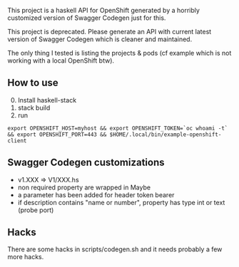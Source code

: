 This project is a haskell API for OpenShift generated by a horribly customized version of Swagger Codegen just for this.

This project is deprecated. Please generate an API with current latest version of Swagger Codegen which is cleaner and maintained.

The only thing I tested is listing the projects & pods (cf example which is not working with a local OpenShift btw).

## How to use

0. Install haskell-stack
1. stack build
2. run

``` export OPENSHIFT_HOST=myhost && export OPENSHIFT_TOKEN=`oc whoami -t` && export OPENSHIFT_PORT=443 && $HOME/.local/bin/example-openshift-client ```

## Swagger Codegen customizations
- v1.XXX => V1/XXX.hs
- non required property are wrapped in Maybe
- a parameter has been added for header token bearer
- if description contains "name or number", property has type int or text (probe port)

## Hacks
There are some hacks in scripts/codegen.sh and it needs probably a few more hacks.
